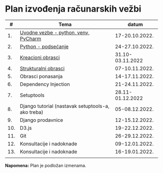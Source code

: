# Plan izvođenja računarskih vežbi 

| #   | Tema                                                                | datum            |
| --- | ---                                                                 | ----             |
| 1.  | [Uvodne vezbe - python, venv, PyCharm](00-upoznavanje-sa-predmetom) | 17-20.10.2022.   |
| 2.  | [Python - podsećanje](01-python-recap)                              | 24-27.10.2022.   |
| 3.  | [Kreacioni obrasci](02-kreacioni-obrasci)                           | 31.10-03.11.2022 |
| 4.  | [Strukturalni obrasci](03-strukturalni-obrasci)                     | 07-10.11.2022.   |
| 5.  | Obrasci ponasanja                                                   | 14-17.11.2022.   |
| 6.  | Dependency Injection                                                | 21-24.11.2022.   |
| 7.  | Setuptools                                                          | 28.11-01.12.2022 |
| 8.  | Django tutorial (nastavak setuptools-a, ako treba)                  | 05-08.12.2022.   |
| 9.  | Django prodavnice                                                   | 12-15.12.2022.   |
| 10. | D3.js                                                               | 19-22.12.2022.   |
| 11. | Git                                                                 | 26-29.12.2022.   |
| 12. | Konsultacije i nadoknade                                            | 09-12.01.2022.   |
| 13. | Konsultacije i nadoknade                                            | 16-19.01.2022.   |
|     |                                                                     |                  |

**Napomena:** Plan je podložan izmenama.
